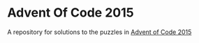 # Advent Of Code 2015

A repository for solutions to the puzzles in [Advent of Code 2015](https://adventofcode.com/2015/)